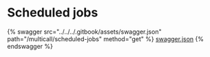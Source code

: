 # Scheduled jobs

{% swagger src="../../../.gitbook/assets/swagger.json" path="/multicall/scheduled-jobs" method="get" %}
[swagger.json](../../../.gitbook/assets/swagger.json)
{% endswagger %}
